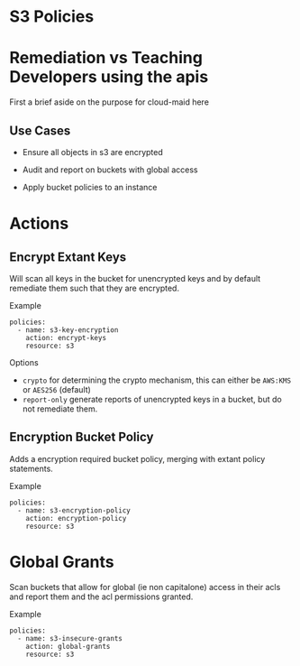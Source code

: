 # S3 Policies


# Remediation vs Teaching Developers using the apis

First a brief aside on the purpose for cloud-maid here


## Use Cases

 - Ensure all objects in s3 are encrypted

 - Audit and report on buckets with global access

 - Apply bucket policies to an instance


# Actions


## Encrypt Extant Keys

Will scan all keys in the bucket for unencrypted keys and by default
remediate them such that they are encrypted.

Example
```
policies:
  - name: s3-key-encryption
    action: encrypt-keys
    resource: s3
```

Options

- `crypto` for determining the crypto mechanism, this can either be `AWS:KMS` or `AES256` (default)
- `report-only` generate reports of unencrypted keys in a bucket, but do not remediate them.


## Encryption Bucket Policy

Adds a encryption required bucket policy, merging with extant policy
statements.

Example
```
policies:
  - name: s3-encryption-policy  
    action: encryption-policy
    resource: s3
```


# Global Grants

Scan buckets that allow for global (ie non capitalone) access in their
acls and report them and the acl permissions granted.

Example

```
policies:
  - name: s3-insecure-grants
    action: global-grants
	resource: s3
```

